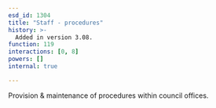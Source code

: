 ```yaml
---
esd_id: 1304
title: "Staff - procedures"
history: >-
  Added in version 3.08.
function: 119
interactions: [0, 8]
powers: []
internal: true

---
```


Provision & maintenance of procedures within council offices.


